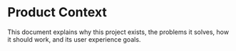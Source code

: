 # Product Context

This document explains why this project exists, the problems it solves, how it should work, and its user experience goals.
